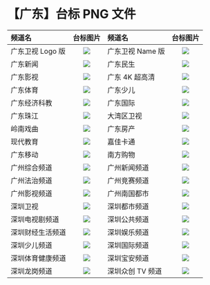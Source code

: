 # 【广东】台标 PNG 文件

| 频道名           |                         台标图片                          | 频道名           |                         台标图片                          |
| :--------------- | :-------------------------------------------------------: | :--------------- | :-------------------------------------------------------: |
| 广东卫视 Logo 版 |  <img src="https://vodtv.gitee.io/img/tv/Guangdong.png">  | 广东卫视 Name 版 | <img src="https://vodtv.gitee.io/img/tv/Guangdong0.png">  |
| 广东新闻         | <img src="https://vodtv.gitee.io/img/tv/Guangdong1.png">  | 广东民生         | <img src="https://vodtv.gitee.io/img/tv/Guangdong2.png">  |
| 广东影视         | <img src="https://vodtv.gitee.io/img/tv/Guangdong3.png">  | 广东 4K 超高清   | <img src="https://vodtv.gitee.io/img/tv/Guangdong4.png">  |
| 广东体育         | <img src="https://vodtv.gitee.io/img/tv/Guangdong5.png">  | 广东少儿         | <img src="https://vodtv.gitee.io/img/tv/Guangdong6.png">  |
| 广东经济科教     | <img src="https://vodtv.gitee.io/img/tv/Guangdong7.png">  | 广东国际         | <img src="https://vodtv.gitee.io/img/tv/Guangdong8.png">  |
| 广东珠江         | <img src="https://vodtv.gitee.io/img/tv/Guangdong9.png">  | 大湾区卫视       | <img src="https://vodtv.gitee.io/img/tv/Guangdong10.png"> |
| 岭南戏曲         | <img src="https://vodtv.gitee.io/img/tv/Guangdong11.png"> | 广东房产         | <img src="https://vodtv.gitee.io/img/tv/Guangdong12.png"> |
| 现代教育         | <img src="https://vodtv.gitee.io/img/tv/Guangdong13.png"> | 嘉佳卡通         | <img src="https://vodtv.gitee.io/img/tv/Guangdong14.png"> |
| 广东移动         | <img src="https://vodtv.gitee.io/img/tv/Guangdong15.png"> | 南方购物         | <img src="https://vodtv.gitee.io/img/tv/Guangdong16.png"> |
| 广州综合频道     | <img src="https://vodtv.gitee.io/img/tv/Guangzhou1.png">  | 广州新闻频道     | <img src="https://vodtv.gitee.io/img/tv/Guangzhou2.png">  |
| 广州法治频道     | <img src="https://vodtv.gitee.io/img/tv/Guangzhou3.png">  | 广州竞赛频道     | <img src="https://vodtv.gitee.io/img/tv/Guangzhou4.png">  |
| 广州影视频道     | <img src="https://vodtv.gitee.io/img/tv/Guangzhou5.png">  | 广州南国都市     | <img src="https://vodtv.gitee.io/img/tv/Guangzhou6.png">  |
| 深圳卫视         |  <img src="https://vodtv.gitee.io/img/tv/Shenzhen.png">   | 深圳都市频道     |  <img src="https://vodtv.gitee.io/img/tv/Shenzhen1.png">  |
| 深圳电视剧频道   |  <img src="https://vodtv.gitee.io/img/tv/Shenzhen2.png">  | 深圳公共频道     |  <img src="https://vodtv.gitee.io/img/tv/Shenzhen3.png">  |
| 深圳财经生活频道 |  <img src="https://vodtv.gitee.io/img/tv/Shenzhen4.png">  | 深圳娱乐频道     |  <img src="https://vodtv.gitee.io/img/tv/Shenzhen5.png">  |
| 深圳少儿频道     |  <img src="https://vodtv.gitee.io/img/tv/Shenzhen6.png">  | 深圳国际频道     |  <img src="https://vodtv.gitee.io/img/tv/Shenzhen7.png">  |
| 深圳体育健康频道 |  <img src="https://vodtv.gitee.io/img/tv/Shenzhen8.png">  | 深圳宝安频道     |  <img src="https://vodtv.gitee.io/img/tv/Shenzhen9.png">  |
| 深圳龙岗频道     |  <img src="https://vodtv.gitee.io/img/tv/Shenzhen8.png">  | 深圳众创 TV 频道 |  <img src="https://vodtv.gitee.io/img/tv/Shenzhen9.png">  |
